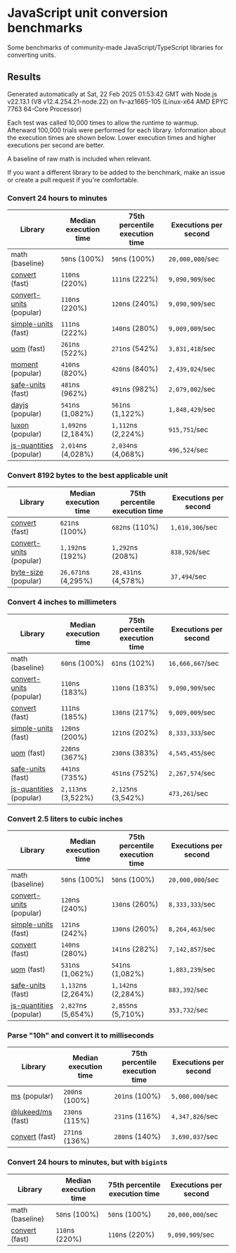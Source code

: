 # JavaScript unit conversion benchmarks

Some benchmarks of community-made JavaScript/TypeScript libraries for converting units.

## Results

<!-- beginblock(results) -->

Generated automatically at Sat, 22 Feb 2025 01:53:42 GMT with Node.js v22.13.1 (V8 v12.4.254.21-node.22) on fv-az1665-105 (Linux-x64 AMD EPYC 7763 64-Core Processor)

Each test was called 10,000 times to allow the runtime to warmup.
Afterward 100,000 trials were performed for each library.
Information about the execution times are shown below.
Lower execution times and higher executions per second are better.

A baseline of raw math is included when relevant.

If you want a different library to be added to the benchmark, make an issue or create a pull request if you're comfortable.

### Convert 24 hours to minutes

| Library                                                            | Median execution time | 75th percentile execution time | Executions per second |
| ------------------------------------------------------------------ | --------------------- | ------------------------------ | --------------------- |
| math (baseline)                                                    | `50`ns (100%)         | `50`ns (100%)                  | `20,000,000`/sec      |
| [convert](https://npmjs.com/package/convert) (fast)                | `110`ns (220%)        | `111`ns (222%)                 | `9,090,909`/sec       |
| [convert-units](https://npmjs.com/package/convert-units) (popular) | `110`ns (220%)        | `120`ns (240%)                 | `9,090,909`/sec       |
| [simple-units](https://npmjs.com/package/simple-units) (fast)      | `111`ns (222%)        | `140`ns (280%)                 | `9,009,009`/sec       |
| [uom](https://npmjs.com/package/uom) (fast)                        | `261`ns (522%)        | `271`ns (542%)                 | `3,831,418`/sec       |
| [moment](https://npmjs.com/package/moment) (popular)               | `410`ns (820%)        | `420`ns (840%)                 | `2,439,024`/sec       |
| [safe-units](https://npmjs.com/package/safe-units) (fast)          | `481`ns (962%)        | `491`ns (982%)                 | `2,079,002`/sec       |
| [dayjs](https://npmjs.com/package/dayjs) (popular)                 | `541`ns (1,082%)      | `561`ns (1,122%)               | `1,848,429`/sec       |
| [luxon](https://npmjs.com/package/luxon) (popular)                 | `1,092`ns (2,184%)    | `1,112`ns (2,224%)             | `915,751`/sec         |
| [js-quantities](https://npmjs.com/package/js-quantities) (popular) | `2,014`ns (4,028%)    | `2,034`ns (4,068%)             | `496,524`/sec         |

### Convert 8192 bytes to the best applicable unit

| Library                                                            | Median execution time | 75th percentile execution time | Executions per second |
| ------------------------------------------------------------------ | --------------------- | ------------------------------ | --------------------- |
| [convert](https://npmjs.com/package/convert) (fast)                | `621`ns (100%)        | `682`ns (110%)                 | `1,610,306`/sec       |
| [convert-units](https://npmjs.com/package/convert-units) (popular) | `1,192`ns (192%)      | `1,292`ns (208%)               | `838,926`/sec         |
| [byte-size](https://npmjs.com/package/byte-size) (popular)         | `26,671`ns (4,295%)   | `28,431`ns (4,578%)            | `37,494`/sec          |

### Convert 4 inches to millimeters

| Library                                                            | Median execution time | 75th percentile execution time | Executions per second |
| ------------------------------------------------------------------ | --------------------- | ------------------------------ | --------------------- |
| math (baseline)                                                    | `60`ns (100%)         | `61`ns (102%)                  | `16,666,667`/sec      |
| [convert-units](https://npmjs.com/package/convert-units) (popular) | `110`ns (183%)        | `110`ns (183%)                 | `9,090,909`/sec       |
| [convert](https://npmjs.com/package/convert) (fast)                | `111`ns (185%)        | `130`ns (217%)                 | `9,009,009`/sec       |
| [simple-units](https://npmjs.com/package/simple-units) (fast)      | `120`ns (200%)        | `121`ns (202%)                 | `8,333,333`/sec       |
| [uom](https://npmjs.com/package/uom) (fast)                        | `220`ns (367%)        | `230`ns (383%)                 | `4,545,455`/sec       |
| [safe-units](https://npmjs.com/package/safe-units) (fast)          | `441`ns (735%)        | `451`ns (752%)                 | `2,267,574`/sec       |
| [js-quantities](https://npmjs.com/package/js-quantities) (popular) | `2,113`ns (3,522%)    | `2,125`ns (3,542%)             | `473,261`/sec         |

### Convert 2.5 liters to cubic inches

| Library                                                            | Median execution time | 75th percentile execution time | Executions per second |
| ------------------------------------------------------------------ | --------------------- | ------------------------------ | --------------------- |
| math (baseline)                                                    | `50`ns (100%)         | `50`ns (100%)                  | `20,000,000`/sec      |
| [convert-units](https://npmjs.com/package/convert-units) (popular) | `120`ns (240%)        | `130`ns (260%)                 | `8,333,333`/sec       |
| [simple-units](https://npmjs.com/package/simple-units) (fast)      | `121`ns (242%)        | `130`ns (260%)                 | `8,264,463`/sec       |
| [convert](https://npmjs.com/package/convert) (fast)                | `140`ns (280%)        | `141`ns (282%)                 | `7,142,857`/sec       |
| [uom](https://npmjs.com/package/uom) (fast)                        | `531`ns (1,062%)      | `541`ns (1,082%)               | `1,883,239`/sec       |
| [safe-units](https://npmjs.com/package/safe-units) (fast)          | `1,132`ns (2,264%)    | `1,142`ns (2,284%)             | `883,392`/sec         |
| [js-quantities](https://npmjs.com/package/js-quantities) (popular) | `2,827`ns (5,654%)    | `2,855`ns (5,710%)             | `353,732`/sec         |

### Parse "10h" and convert it to milliseconds

| Library                                                   | Median execution time | 75th percentile execution time | Executions per second |
| --------------------------------------------------------- | --------------------- | ------------------------------ | --------------------- |
| [ms](https://npmjs.com/package/ms) (popular)              | `200`ns (100%)        | `201`ns (100%)                 | `5,000,000`/sec       |
| [@lukeed/ms](https://npmjs.com/package/@lukeed/ms) (fast) | `230`ns (115%)        | `231`ns (116%)                 | `4,347,826`/sec       |
| [convert](https://npmjs.com/package/convert) (fast)       | `271`ns (136%)        | `280`ns (140%)                 | `3,690,037`/sec       |

### Convert 24 hours to minutes, but with `bigint`s

| Library                                             | Median execution time | 75th percentile execution time | Executions per second |
| --------------------------------------------------- | --------------------- | ------------------------------ | --------------------- |
| math (baseline)                                     | `50`ns (100%)         | `50`ns (100%)                  | `20,000,000`/sec      |
| [convert](https://npmjs.com/package/convert) (fast) | `110`ns (220%)        | `110`ns (220%)                 | `9,090,909`/sec       |

<!-- endblock(results) -->

